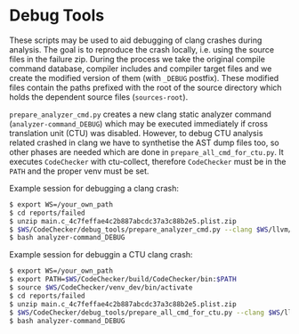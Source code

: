 Debug Tools
===========

These scripts may be used to aid debugging of clang crashes during analysis.
The goal is to reproduce the crash locally, i.e. using the source files in the
failure zip. During the process we take the original compile command database,
compiler includes and compiler target files and we create the modified version
of them (with `_DEBUG` postfix).  These modified files contain the paths
prefixed with the root of the source directory which holds the dependent source
files (`sources-root`).

`prepare_analyzer_cmd.py` creates a new clang static analyzer command
(`analyzer-command_DEBUG`) which may be executed immediately if cross
translation unit (CTU) was disabled.  However, to debug CTU analysis related
crashed in clang we have to synthetise the AST dump files too, so other phases
are needed which are done in `prepare_all_cmd_for_ctu.py`.  It executes
`CodeChecker` with ctu-collect, therefore `CodeChecker` must be in the `PATH`
and the proper venv must be set.

Example session for debugging a clang crash:
```sh
$ export WS=/your_own_path
$ cd reports/failed
$ unzip main.c_4c7feffae4c2b887abcdc37a3c88b2e5.plist.zip
$ $WS/CodeChecker/debug_tools/prepare_analyzer_cmd.py --clang $WS/llvm/build/debug/bin/clang
$ bash analyzer-command_DEBUG
```

Example session for debuggin a CTU clang crash:
```sh
$ export WS=/your_own_path
$ export PATH=$WS/CodeChecker/build/CodeChecker/bin:$PATH
$ source $WS/CodeChecker/venv_dev/bin/activate
$ cd reports/failed
$ unzip main.c_4c7feffae4c2b887abcdc37a3c88b2e5.plist.zip
$ $WS/CodeChecker/debug_tools/prepare_all_cmd_for_ctu.py --clang $WS/llvm/build/debug/bin/clang
$ bash analyzer-command_DEBUG
```